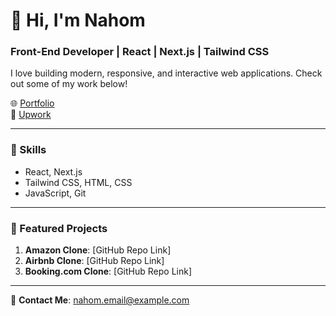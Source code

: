 # 👋 Hi, I'm Nahom  
### Front-End Developer | React | Next.js | Tailwind CSS  

I love building modern, responsive, and interactive web applications. Check out some of my work below!  

🌐 [Portfolio](https://nahom-s-portfolio.vercel.app/)  
💼 [Upwork](https://www.upwork.com/freelancers/~01349f74f7901c56a9)  

---

### 🚀 Skills
- React, Next.js  
- Tailwind CSS, HTML, CSS  
- JavaScript, Git  

---

### 📂 Featured Projects  
1. **Amazon Clone**: [GitHub Repo Link]  
2. **Airbnb Clone**: [GitHub Repo Link]  
3. **Booking.com Clone**: [GitHub Repo Link]  

---

📧 **Contact Me**: nahom.email@example.com  
